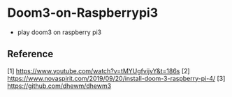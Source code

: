 # Doom3-on-Raspberrypi3
- play doom3 on raspberry pi3


## Reference
[1] https://www.youtube.com/watch?v=tMYUgfvijvY&t=186s
[2] https://www.novaspirit.com/2019/09/20/install-doom-3-raspberry-pi-4/
[3] https://github.com/dhewm/dhewm3
